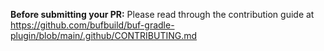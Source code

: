 **Before submitting your PR:** Please read through the contribution guide at https://github.com/bufbuild/buf-gradle-plugin/blob/main/.github/CONTRIBUTING.md
